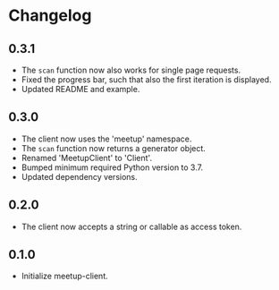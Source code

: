 # Changelog

## 0.3.1

- The `scan` function now also works for single page requests.
- Fixed the progress bar, such that also the first iteration is displayed.
- Updated README and example.

## 0.3.0

- The client now uses the 'meetup' namespace.
- The `scan` function now returns a generator object.
- Renamed 'MeetupClient'  to 'Client'.
- Bumped minimum required Python version to 3.7.
- Updated dependency versions.

## 0.2.0

- The client now accepts a string or callable as access token.

## 0.1.0

- Initialize meetup-client.

